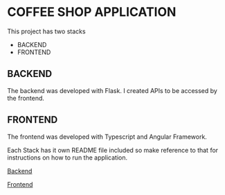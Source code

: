 # COFFEE SHOP APPLICATION
This project has two stacks
- BACKEND
- FRONTEND

## BACKEND
The backend was developed with Flask.
I created APIs to be accessed by the frontend.

## FRONTEND
The frontend was developed with Typescript and Angular Framework.

Each Stack has it own README file included so make reference to that for instructions on how to run the application.

[Backend](https://github.com/Emmanuel-Okyere/coffee_shop/tree/main/backend)




[Frontend](https://github.com/Emmanuel-Okyere/coffee_shop/tree/main/frontend)
